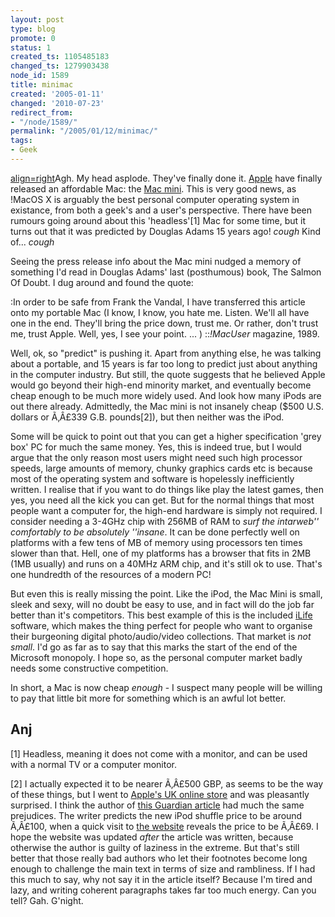```yaml
---
layout: post
type: blog
promote: 0
status: 1
created_ts: 1105485183
changed_ts: 1279903438
node_id: 1589
title: minimac
created: '2005-01-11'
changed: '2010-07-23'
redirect_from:
- "/node/1589/"
permalink: "/2005/01/12/minimac/"
tags:
- Geek
---
```

[align=right](image:1590)Agh.  My head asplode.  They've finally done it.  [Apple](http://www.apple.com/) have finally released an affordable Mac: the [Mac mini](http://www.apple.com/macmini/).  This is very good news, as !MacOS X is arguably the best personal computer operating system in existance, from both a geek's and a user's perspective.  There have been rumours going around about this 'headless'[1] Mac for some time, but it turns out that it was predicted by Douglas Adams 15 years ago!  *cough* Kind of... *cough*
<!--break-->
Seeing the press release info about the Mac mini nudged a memory of something I'd read in Douglas Adams' last (posthumous) book, The Salmon Of Doubt.  I dug around and found the quote:

:In order to be safe from Frank the Vandal, I have transferred this article onto my portable Mac (I know, I know, you hate me.  Listen.  We'll all have one in the end.  They'll bring the price down, trust me.  Or rather, don't trust me, trust Apple.  Well, yes, I see your point. ... )
::_!MacUser_ magazine, 1989.

Well, ok, so "predict" is pushing it. Apart from anything else, he was talking about a portable, and 15 years is far too long to predict just about anything in the computer industry.  But still, the quote suggests that he believed Apple would go beyond their high-end minority market, and eventually become cheap enough to be much more widely used.  And look how many iPods are out there already.  Admittedly, the Mac mini is not insanely cheap ($500 U.S. dollars or Ã‚Â£339 G.B. pounds[2]), but then neither was the iPod. 

Some will be quick to point out that you can get a higher specification 'grey box' PC for much the same money.  Yes, this is indeed true, but I would argue that the only reason most users might need such high processor speeds, large amounts of memory, chunky graphics cards etc is because most of the operating system and software is hopelessly inefficiently written.  I realise that if you want to do things like play the latest games, then yes, you need all the kick you can get.  But for the normal things that most people want a computer for, the high-end hardware is simply not required.  I consider needing a 3-4GHz chip with 256MB of RAM to _surf the intarweb'' comfortably to be absolutely ''insane_.  It can be done perfectly well on platforms with a few tens of MB of memory using processors ten times slower than that.  Hell, one of my platforms has a browser that fits in 2MB (1MB usually) and runs on a 40MHz ARM chip, and it's still ok to use.  That's one hundredth of the resources of a modern PC!

But even this is really missing the point.  Like the iPod, the Mac Mini is small, sleek and sexy, will no doubt be easy to use, and in fact will do the job far better than it's competitors.  This best example of this is the included [iLife](http://www.apple.com/ilife/) software, which makes the thing perfect for people who want to organise their burgeoning digital photo/audio/video collections.  That market is _not small_.  I'd go as far as to say that this marks the start of the end of the Microsoft monopoly.  I hope so, as the personal computer market badly needs some constructive competition.

In short, a Mac is now cheap _enough_ - I suspect many people will be willing to pay that little bit more for something which is an awful lot better.  

Anj
----

[1] Headless, meaning it does not come with a monitor, and can be used with a normal TV or a computer monitor.

[2] I actually expected it to be nearer Ã‚Â£500 GBP, as seems to be the way of these things, but I went to  [Apple's UK online store](http://www.apple.com/uk/macmini/) and was pleasantly surprised.  I think the author of [this Guardian article](http://www.guardian.co.uk/uk_news/story/0,3604,1388232,00.html) had much the same prejudices.  The writer predicts the new iPod shuffle price to be around Ã‚Â£100, when a quick visit to [the website](http://www.apple.com/uk/) reveals the price to be Ã‚Â£69.  I hope the website was updated _after_ the article was written, because otherwise the author is guilty of laziness in the extreme.  But that's still better that those really bad authors who let their footnotes become long enough to challenge the main text in terms of size and rambliness.  If I had this much to say, why not say it in the article itself?  Because I'm tired and lazy, and writing coherent paragraphs takes far too much energy.  Can you tell?  Gah.  G'night.
